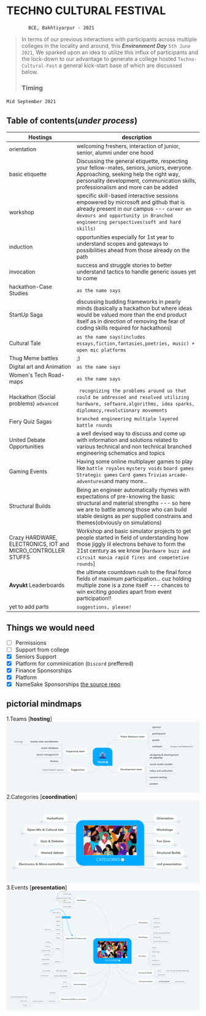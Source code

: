 # TECHNO CULTURAL FESTIVAL
            BCE, Bakhtiyarpur - 2021

>In terms of our previous interactions with participants across multiple colleges in the locality and around, this ***Environment Day*** ``5th June 2021``, We sparked upon an idea to utilize this influx of participants and the lock-down to our advantage to generate a college hosted ``Techno-Cultural-Fest`` a general kick-start base of which are discussed below.
>### Timing 
``Mid September 2021``



## Table of contents(*under  process*)
| Hostings| description |
|-|-|
|orientation | welcoming freshers, interaction of junior, senior, alumni under one hood |
|basic etiquette | Discussing the general etiquette, respecting your fellow-mates, seniors, juniors, everyone. Approaching, seeking help the right way, personality development, communication skills, professionalism and more can be added |
|workshop|specific skill-based interactive sessions empowered by microsoft and github that is already present in our campus --- ``career en devours and opportunity in Branched engineering perspectives(soft and hard skills)``|
|induction|opportunities especially for 1st year to understand scopes and gateways to possibilities ahead from those already on the path|
|invocation|success and struggle stories to better understand tactics to handle generic issues yet to come|
|hackathon-Case Studies|``as the name says``|
|StartUp Saga|discussing budding frameworks in pearly minds  (basically a hackathon but where ideas would be valued more than the end product itself as in direction of removing the fear of coding skills required for hackathons)|
|Cultural Tale|``as the name says(includes essays,fiction,fantasies,poetries, music) + open mic platforms``|
|Thug Meme battles|;)|
|Digital art and Animation|``as the name says``|
|Women's Tech Road-maps|``as the name says``|
|Hackathon (Social problems) ``advanced``|`` recognizing the problems around us that could be addressed and resolved utilizing hardware, software,algorithms, idea sparks, diplomacy,revolutionary movements``|
|Fiery Quiz Sagas|``branched engineering multiple layered battle rounds``|
|United Debate Opportunities| a well devised way to discuss and come up with information and solutions related to various technical and non technical branched engineering schematics and topics|
|Gaming Events | Having some online multiplayer games to play like ``battle royales`` ``mystery voids`` ``board games`` ``Strategic games`` ``Card games`` ``Trivias`` ``arcade-adventures``and many more... |
|Structural Builds|Being an engineer automatically rhymes with expectations of pre-knowing the basic structural and material strengths ---  so here we are to battle among those who can build stable designs as per supplied constrains and themes(obviously on simulations)|
|Crazy HARDWARE, ELECTRONICS, IOT and MICRO_CONTROLLER STUFFS|Workshop and basic simulator projects to get people started in field of understanding how those jiggly lil electrons behave to form the 21st century as we know [``Hardware buzz and circuit mania rapid fires and competetive rounds``]|
|**Avyukt** Leaderboards | the ultimate countdown rush to the final force fields of maximum participation... cuz holding multiple zone is a zone itself --- chances to win exciting *goodies* apart from event participation!!|
|yet to add parts|``suggestions, please!``|

## Things we would need

 - [ ] Permissions
 - [ ] Support  from college
 - [x] Seniors Support 
 - [x] Platform for comminication (``Discord`` preffered)
 - [x] Finance Sponsorships
 - [x] Platform
 - [x] NameSake Sponsorships
[the source repo](https://github.com/bcedsc/cultFest)

## pictorial mindmaps
1.Teams [**hosting**]
            ![TEAMS](./teams.png)
2.Categories [**coordination**]
            ![CATEGORIES](./categories.png)
3.Events [**presentation**]
            ![EVENTS](./events.png)
